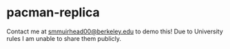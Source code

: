 # pacman-replica
Contact me at smmuirhead00@berkeley.edu to demo this! Due to University rules I am unable to share them publicly. 
